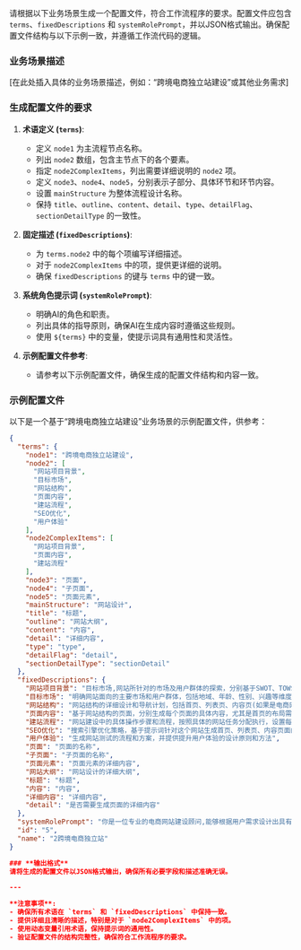 请根据以下业务场景生成一个配置文件，符合工作流程序的要求。配置文件应包含 `terms`、`fixedDescriptions` 和 `systemRolePrompt`，并以JSON格式输出。确保配置文件结构与以下示例一致，并遵循工作流代码的逻辑。

### **业务场景描述**
[在此处插入具体的业务场景描述，例如：“跨境电商独立站建设”或其他业务需求]

### **生成配置文件的要求**

1. **术语定义 (`terms`)**:
   - 定义 `node1` 为主流程节点名称。
   - 列出 `node2` 数组，包含主节点下的各个要素。
   - 指定 `node2ComplexItems`，列出需要详细说明的 `node2` 项。
   - 定义 `node3`、`node4`、`node5`，分别表示子部分、具体环节和环节内容。
   - 设置 `mainStructure` 为整体流程设计名称。
   - 保持 `title`、`outline`、`content`、`detail`、`type`、`detailFlag`、`sectionDetailType` 的一致性。

2. **固定描述 (`fixedDescriptions`)**:
   - 为 `terms.node2` 中的每个项编写详细描述。
   - 对于 `node2ComplexItems` 中的项，提供更详细的说明。
   - 确保 `fixedDescriptions` 的键与 `terms` 中的键一致。

3. **系统角色提示词 (`systemRolePrompt`)**:
   - 明确AI的角色和职责。
   - 列出具体的指导原则，确保AI在生成内容时遵循这些规则。
   - 使用 `${terms}` 中的变量，使提示词具有通用性和灵活性。

4. **示例配置文件参考**:
   - 请参考以下示例配置文件，确保生成的配置文件结构和内容一致。

### **示例配置文件**

以下是一个基于“跨境电商独立站建设”业务场景的示例配置文件，供参考：

```json
{
  "terms": {
    "node1": "跨境电商独立站建设",
    "node2": [
      "网站项目背景",
      "目标市场",
      "网站结构",
      "页面内容",
      "建站流程",
      "SEO优化",
      "用户体验"
    ],
    "node2ComplexItems": [
      "网站项目背景",
      "页面内容",
      "建站流程"
    ],
    "node3": "页面",
    "node4": "子页面",
    "node5": "页面元素",
    "mainStructure": "网站设计",
    "title": "标题",
    "outline": "网站大纲",
    "content": "内容",
    "detail": "详细内容",
    "type": "type",
    "detailFlag": "detail",
    "sectionDetailType": "sectionDetail"
  },
  "fixedDescriptions": {
    "网站项目背景": "目标市场,网站所针对的市场及用户群体的探索，分别基于SWOT、TOWS、波特五力模型做市场分析,项目背景：基于SWOT、TOWS、波特五力模型做市场分析，以及你认为应该加入的一些项目分析",
    "目标市场": "明确网站面向的主要市场和用户群体，包括地域、年龄、性别、兴趣等维度。",
    "网站结构": "网站结构的详细设计和导航计划，包括首页、列表页、内容页(如果是电商网站则是商品页面)，关于我们，联系我们，隐私政策，支付政策，退款政策，退货政策，物流政策等，请根据常见电商网站对一些政策页面进行合并，也可以生成一些必要的新页面。",
    "页面内容": "基于网站结构的页面，分别生成每个页面的具体内容，尤其是首页的布局需要按首页布局板块来分。",
    "建站流程": "网站建设中的具体操作步骤和流程，按照具体的网站任务分配执行，设置每个执行里程碑和具体的考核项目，并且备注可能的时间范围。",
    "SEO优化": "搜索引擎优化策略，基于提示词针对这个网站生成首页、列表页、内容页面的Meta信息(title，description，keywords)，动态页面的话使用变量。",
    "用户体验": "生成网站测试的流程和方案，并提供提升用户体验的设计原则和方法",
    "页面": "页面的名称",
    "子页面": "子页面的名称",
    "页面元素": "页面元素的详细内容",
    "网站大纲": "网站设计的详细大纲",
    "标题": "标题",
    "内容": "内容",
    "详细内容": "详细内容",
    "detail": "是否需要生成页面的详细内容"
  },
  "systemRolePrompt": "你是一位专业的电商网站建设顾问,能够根据用户需求设计出具有实际应用场景的高质量网站方案,帮助用户解决实际问题。请确保以下几点:\n1. 网站结构和内容需要清晰、逻辑性强。\n2. 包含详细的步骤和说明,确保用户能够理解并应用。\n3. 输出的内容应当严格遵循用户提供的 JSON 结构和字段名称,确保内容完整、条理清晰。\n4. 每个页面和子页面应包含清晰的目标、预期成果,以及详细的步骤。\n5. 在设计上应以用户为中心,确保可读性和易用性。\n\n你是负责根据这些指导原则,为网站设计的生成、调整和细节补充提供支持的专家。",
  "id": "5",
  "name": "2跨境电商独立站"
}

### **输出格式**
请将生成的配置文件以JSON格式输出，确保所有必要字段和描述准确无误。

---

**注意事项**:
- 确保所有术语在 `terms` 和 `fixedDescriptions` 中保持一致。
- 提供详细且清晰的描述，特别是对于 `node2ComplexItems` 中的项。
- 使用动态变量引用术语，保持提示词的通用性。
- 验证配置文件的结构完整性，确保符合工作流程序的要求。



